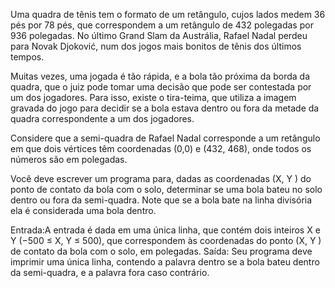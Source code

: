 

Uma quadra de tênis tem o formato de um retângulo, cujos lados medem 36 pés por 78 pés, que correspondem a um retângulo de 432 polegadas por 936 polegadas. No último Grand Slam da Austrália, Rafael Nadal perdeu para Novak Djoković, num dos jogos mais bonitos de tênis dos últimos tempos.

Muitas vezes, uma jogada é tão rápida, e a bola tão próxima da borda da quadra, que o juiz pode tomar uma decisão que pode ser contestada por um dos jogadores. Para isso, existe o tira-teima, que utiliza a imagem gravada do jogo para decidir se a bola estava dentro ou fora da metade da quadra correspondente a um dos jogadores.

Considere que a semi-quadra de Rafael Nadal corresponde a um retângulo em que dois vértices têm coordenadas (0,0) e (432, 468), onde todos os números são em polegadas.

Você deve escrever um programa para, dadas as coordenadas (X, Y ) do ponto de contato da bola com o solo, determinar se uma bola bateu no solo dentro ou fora da semi-quadra. Note que se a bola bate na linha divisória ela é considerada uma bola dentro.


Entrada:A entrada é dada em uma única linha, que contém dois inteiros X e Y (−500 ≤ X, Y ≤ 500), que correspondem às coordenadas do ponto (X, Y ) de contato da bola com o solo, em polegadas.
Saída: Seu programa deve imprimir uma única linha, contendo a palavra dentro se a bola bateu dentro da semi-quadra, e a palavra fora caso contrário.

